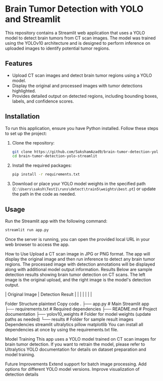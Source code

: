 # Brain Tumor Detection with YOLO and Streamlit

This repository contains a Streamlit web application that uses a YOLO model to detect brain tumors from CT scan images. The model was trained using the YOLOv10 architecture and is designed to perform inference on uploaded images to identify potential tumor regions.

## Features
- Upload CT scan images and detect brain tumor regions using a YOLO model.
- Display the original and processed images with tumor detections highlighted.
- Provides detailed output on detected regions, including bounding boxes, labels, and confidence scores.

## Installation

To run this application, ensure you have Python installed. Follow these steps to set up the project:

1. Clone the repository:
    ```bash
    git clone https://github.com/SakshamAzad9/brain-tumor-detection-yolo-streamlit.git
    cd brain-tumor-detection-yolo-streamlit
    ```

2. Install the required packages:
    ```bash
    pip install -r requirements.txt
    ```

3. Download or place your YOLO model weights in the specified path (`C:\Users\saksh\Test1\runs\detect\train5\weights\best.pt`) or update the path in the code as needed.

## Usage

Run the Streamlit app with the following command:

```bash
streamlit run app.py
```
Once the server is running, you can open the provided local URL in your web browser to access the app.

How to Use
Upload a CT scan image in JPG or PNG format.
The app will display the original image and then run inference to detect any brain tumor regions.
The processed image with detection annotations will be displayed along with additional model output information.
Results
Below are sample detection results showing brain tumor detection on CT scans. The left image is the original upload, and the right image is the model's detection output.

| Original Image |	Detection Result |
|                |                   |
|                |                   |


Folder Structure
plaintext
Copy code
.
├── app.py                  # Main Streamlit app
├── requirements.txt        # Required dependencies
├── README.md               # Project documentation
├── yolov10_weights         # Folder for model weights (update paths as needed)
└── results                 # Folder for sample result images
Dependencies
streamlit
ultralytics
pillow
matplotlib
You can install all dependencies at once by using the requirements.txt file.

Model Training
This app uses a YOLO model trained on CT scan images for brain tumor detection. If you want to retrain the model, please refer to Ultralytics YOLO documentation for details on dataset preparation and model training.

Future Improvements
Extend support for batch image processing.
Add options for different YOLO model versions.
Improve visualization of detection details
